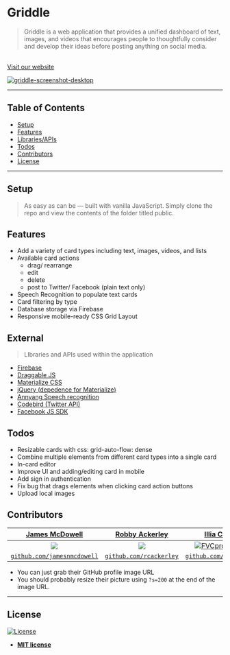 # Griddle

> Griddle is a web application that provides a unified dashboard of text, images, and videos that encourages people to thoughtfully consider and develop their ideas before posting anything on social media.

<br>
<a href="https://griddle-ec3d9.firebaseapp.com/">Visit our website</a>
<br>

[![griddle-screenshot-desktop](https://user-images.githubusercontent.com/19500679/37472755-35022454-2843-11e8-8050-0cf940c2067e.png)](https://griddle-ec3d9.firebaseapp.com/)

---

## Table of Contents
- [Setup](#setup)
- [Features](#features)
- [Libraries/APIs](#external)
- [Todos](#todos)
- [Contributors](#contributors)
- [License](#license)

---
## Setup

> As easy as can be — built with vanilla JavaScript. Simply clone the repo and view the contents of the folder titled public.


## Features

* Add a variety of card types including text, images, videos, and lists
* Available card actions
  - drag/ rearrange
  - edit
  - delete
  - post to Twitter/ Facebook (plain text only)
* Speech Recognition to populate text cards
* Card filtering by type
* Database storage via Firebase
* Responsive mobile-ready CSS Grid Layout

## External
> LIbraries and APIs used within the application
* [Firebase](https://firebase.google.com/)
* [Draggable JS](https://github.com/Shopify/draggable)
* [Materialize CSS](http://materializecss.com/)
* [jQuery (depedence for Materialize)](https://jquery.com/)
* [Annyang Speech recognition](https://github.com/TalAter/annyang)
* [Codebird (Twitter API)](https://github.com/jublonet/codebird-js)
* [Facebook JS SDK](https://developers.facebook.com/docs/javascript)

## Todos
* Resizable cards with css: grid-auto-flow: dense
* Combine multiple elements from different card types into a single card
* In-card editor
* Improve UI and adding/editing card in mobile
* Add sign in authentication
* Fix bug that drags elements when clicking card action buttons
* Upload local images

## Contributors

| <a href="https://github.com/jamesnmcdowell" target="_blank">**James McDowell**</a> | <a href="https://github.com/rcackerley" target="_blank">**Robby Ackerley**</a> | <a href="https://github.com/illiaChaban" target="_blank">**Illia Chaban**</a> |
| :---: |:---:| :---:|
| [![](https://avatars2.githubusercontent.com/u/19500679?&s=300)](https://github.com/jamesnmcdowell)    | [![](https://avatars3.githubusercontent.com/u/20142674?&s=300)](https://github.com/rcackerley) | [![FVCproductions](https://avatars1.githubusercontent.com/u/34459770?=&s=300)](https://github.com/illiaChaban)  |
| <a href="https://github.com/jamesnmcdowell" target="_blank">`github.com/jamesnmcdowell`</a> | <a href="https://github.com/rcackerley" target="_blank">`github.com/rcackerley`</a> | <a href="https://github.com/illiaChaban" target="_blank">`github.com/illiaChaban`</a> |

- You can just grab their GitHub profile image URL
- You should probably resize their picture using `?s=200` at the end of the image URL.

---

## License

[![License](http://img.shields.io/:license-mit-blue.svg?style=flat-square)](http://badges.mit-license.org)

- **[MIT license](https://github.com/jamesnmcdowell/griddle/blob/master/LICENSE)**
